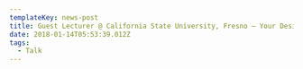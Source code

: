 ```yaml
---
templateKey: news-post
title: Guest Lecturer @ California State University, Fresno — Your Design Has Impact
date: 2018-01-14T05:53:39.012Z
tags:
  - Talk
---
```

